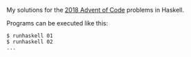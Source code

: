 My solutions for the
[2018 Advent of Code](http://adventofcode.com/2018) problems
in Haskell.

Programs can be executed like this:

    $ runhaskell 01
    $ runhaskell 02
    ...

